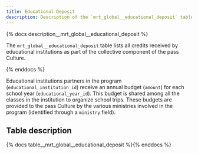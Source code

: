 ```yaml
---
title: Educational Deposit
description: Description of the `mrt_global__educational_deposit` table.
---
```


{% docs description__mrt_global__educational_deposit %}

The `mrt_global__educational_deposit` table lists all credits received by educational institutions as part of the collective component of the pass Culture.

{% enddocs %}

Educational institutions partners in the program (`educational_institution_id`) receive an annual budget (`amount`) for each school year (`educational_year_id`). This budget is shared among all the classes in the institution to organize school trips. These budgets are provided to the pass Culture by the various ministries involved in the program (identified through a `ministry` field).

## Table description

{% docs table__mrt_global__educational_deposit %}{% enddocs %}
